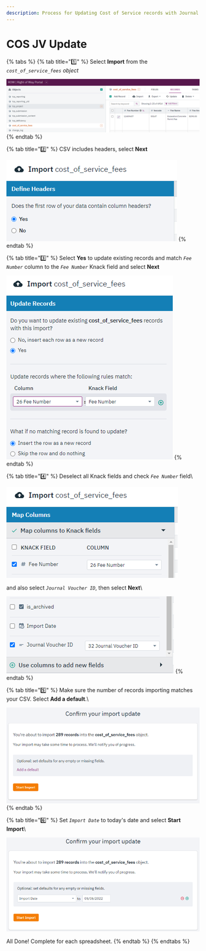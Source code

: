 ```yaml
---
description: Process for Updating Cost of Service records with Journal Voucher data
---
```


# COS JV Update



{% tabs %}
{% tab title="1️⃣" %}
Select **Import** from the _`cost_of_service_fees` object_

![](<../.gitbook/assets/image (9).png>)
{% endtab %}

{% tab title="2️⃣" %}
CSV includes headers, select **Next**

![](<../.gitbook/assets/image (4) (1).png>)
{% endtab %}

{% tab title="3️⃣" %}
Select **Yes** to update existing records and match _`Fee Number`_ column to the _`Fee Number`_ Knack field and select **Next**

![](<../.gitbook/assets/image (8) (2).png>)
{% endtab %}

{% tab title="4️⃣" %}
Deselect all Knack fields and check _`Fee Number`_ field\


![](<../.gitbook/assets/image (5) (2).png>)

and also select _`Journal Voucher ID`_, then select **Next**\


![](<../.gitbook/assets/image (8) (3).png>)
{% endtab %}

{% tab title="5️⃣" %}
Make sure the number of records importing matches your CSV. Select **Add a default**.\


![](<../.gitbook/assets/image (7) (1).png>)
{% endtab %}

{% tab title="6️⃣" %}
Set _`Import Date`_ to today's date and select **Start Import**\


![](<../.gitbook/assets/image (6).png>)

All Done! Complete for each spreadsheet.
{% endtab %}
{% endtabs %}
